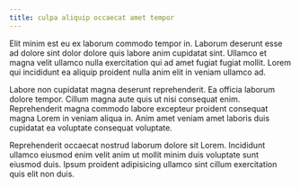 ```yaml
---
title: culpa aliquip occaecat amet tempor
---
```


Elit minim est eu ex laborum commodo tempor in. Laborum deserunt esse ad dolore sint dolor dolore quis labore anim cupidatat sint. Ullamco et magna velit ullamco nulla exercitation qui ad amet fugiat fugiat mollit. Lorem qui incididunt ea aliquip proident nulla anim elit in veniam ullamco ad.

Labore non cupidatat magna deserunt reprehenderit. Ea officia laborum dolore tempor. Cillum magna aute quis ut nisi consequat enim. Reprehenderit magna commodo labore excepteur proident consequat magna Lorem in veniam aliqua in. Anim amet veniam amet laboris duis cupidatat ea voluptate consequat voluptate.

Reprehenderit occaecat nostrud laborum dolore sit Lorem. Incididunt ullamco eiusmod enim velit anim ut mollit minim duis voluptate sunt eiusmod duis. Ipsum proident adipisicing ullamco sint cillum exercitation quis elit non duis.